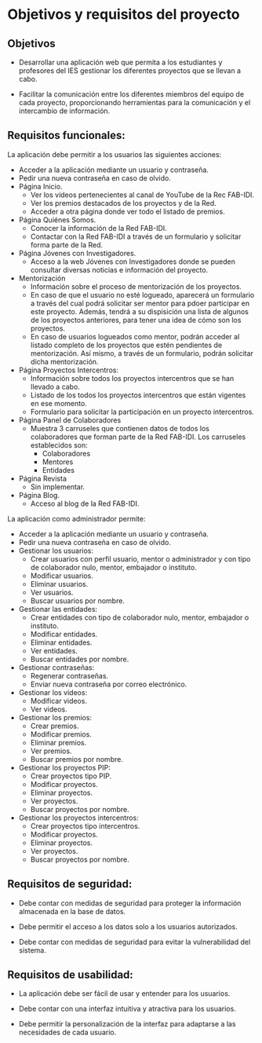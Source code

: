 # Objetivos y requisitos del proyecto

## Objetivos

- Desarrollar una aplicación web que permita a los estudiantes y profesores del IES gestionar los diferentes proyectos que se llevan a cabo.

- Facilitar la comunicación entre los diferentes miembros del equipo de cada proyecto, proporcionando herramientas para la comunicación y el intercambio de información.


## Requisitos funcionales:
La aplicación debe permitir a los usuarios las siguientes acciones:

* Acceder a la aplicación mediante un usuario y contraseña.
* Pedir una nueva contraseña en caso de olvido.
* Página Inicio.
  * Ver los vídeos pertenecientes al canal de YouTube de la Rec FAB-IDI.
  * Ver los premios destacados de los proyectos y de la Red.
  * Acceder a otra página donde ver todo el listado de premios.
* Página Quiénes Somos.
  * Conocer la información de la Red FAB-IDI.
  * Contactar con la Red FAB-IDI a través de un formulario y solicitar forma parte de la Red.
* Página Jóvenes con Investigadores. 
  * Acceso a la web Jóvenes con Investigadores donde se pueden consultar diversas noticias e información del proyecto.
* Mentorización
  * Información sobre el proceso de mentorización de los proyectos.  
  * En caso de que el usuario no esté logueado, aparecerá un formulario a través del cual podrá solicitar ser mentor para pdoer participar en este proyecto. Además, tendrá a su dispisición una lista de algunos de los proyectos anteriores, para tener una idea de cómo son los proyectos.
  * En caso de usuarios logueados como mentor, podrán acceder al listado completo de los proyectos que  estén pendientes de mentorización. Así mismo, a través de un formulario, podrán solicitar dicha mentorización.
* Página Proyectos Intercentros:
  * Información sobre todos los proyectos intercentros que se han llevado a cabo.
  * Listado de los todos los proyectos intercentros que están vigentes en ese momento.
  * Formulario para solicitar la participación en un proyecto intercentros.
* Página Panel de Colaboradores
  * Muestra 3 carruseles que contienen datos de todos los colaboradores que forman parte de la Red FAB-IDI. Los carruseles establecidos son:
    * Colaboradores
    * Mentores
    * Entidades
* Página Revista
  * Sin implementar.
* Página Blog. 
  * Acceso al blog de la Red FAB-IDI.

La aplicación como administrador permite:
 * Acceder a la aplicación mediante un usuario y contraseña.
 * Pedir una nueva contraseña en caso de olvido.
 * Gestionar los usuarios:
   * Crear usuarios con perfil usuario, mentor o administrador y con tipo de colaborador nulo, mentor, embajador o instituto.
   * Modificar usuarios.
   * Eliminar usuarios.
   * Ver usuarios.
   * Buscar usuarios por nombre.
* Gestionar las entidades:
   * Crear entidades con tipo de colaborador nulo, mentor, embajador o instituto.
   * Modificar entidades.
   * Eliminar entidades.
   * Ver entidades.
   * Buscar entidades por nombre.
* Gestionar contraseñas:
    * Regenerar contraseñas.
    * Enviar nueva contraseña por correo electrónico.
* Gestionar los videos:
    * Modificar videos.
    * Ver videos.
* Gestionar los premios:
    * Crear premios.
    * Modificar premios.
    * Eliminar premios.
    * Ver premios.
    * Buscar premios por nombre.
* Gestionar los proyectos PIP:
    * Crear proyectos tipo PIP.
    * Modificar proyectos.
    * Eliminar proyectos.
    * Ver proyectos.
    * Buscar proyectos por nombre.
* Gestionar los proyectos intercentros:
    * Crear proyectos tipo intercentros.
    * Modificar proyectos.
    * Eliminar proyectos.
    * Ver proyectos.
    * Buscar proyectos por nombre.

## Requisitos de seguridad:
* Debe contar con medidas de seguridad para proteger la información almacenada en la base de datos.

* Debe permitir el acceso a los datos solo a los usuarios autorizados.

* Debe contar con medidas de seguridad para evitar la vulnerabilidad del sistema.

## Requisitos de usabilidad:
* La aplicación debe ser fácil de usar y entender para los usuarios.

* Debe contar con una interfaz intuitiva y atractiva para los usuarios.

* Debe permitir la personalización de la interfaz para adaptarse a las necesidades de cada usuario.